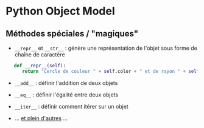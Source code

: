 


# Python Object Model 

## Méthodes spéciales / "magiques"

- `__repr__` et `__str__` : génère une représentation de l'objet sous forme de chaîne de caractère

```python
   def __repr__(self):
      return "Cercle de couleur " + self.color + " et de rayon " + self.rayon
```

- `__add__` : définir l'addition de deux objets

- `__eq__` : définir l'égalité entre deux objets

- `__iter__` : définir comment itérer sur un objet

- ... [et plein d'autres](https://docs.python.org/3/reference/datamodel.html) ...

